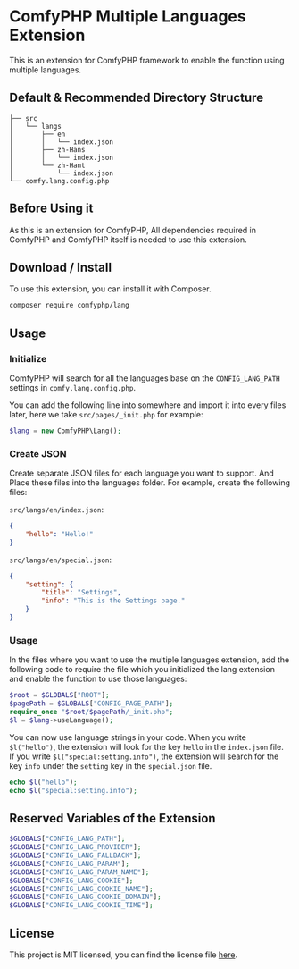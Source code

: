 # ComfyPHP Multiple Languages Extension

This is an extension for ComfyPHP framework to enable the function using multiple languages.

## Default & Recommended Directory Structure

```
├── src
│   └── langs
│       ├── en
│       │   └── index.json
│       ├── zh-Hans
│       │   └── index.json
│       └── zh-Hant
│           └── index.json
└── comfy.lang.config.php
```

## Before Using it

As this is an extension for ComfyPHP, All dependencies required in ComfyPHP and ComfyPHP itself is needed to use this extension.

## Download / Install

To use this extension, you can install it with Composer.

```bash
composer require comfyphp/lang
```

## Usage

### Initialize

ComfyPHP will search for all the languages base on the `CONFIG_LANG_PATH` settings in `comfy.lang.config.php`.

You can add the following line into somewhere and import it into every files later, here we take `src/pages/_init.php` for example:

```php
$lang = new ComfyPHP\Lang();
```

### Create JSON

Create separate JSON files for each language you want to support. And Place these files into the languages folder. For example, create the following files:

`src/langs/en/index.json`:

```json
{
    "hello": "Hello!"
}
```

`src/langs/en/special.json`:

```json
{
    "setting": {
        "title": "Settings",
        "info": "This is the Settings page."
    }
}
```

### Usage

In the files where you want to use the multiple languages extension, add the following code to require the file which you initialized the lang extension and enable the function to use those languages:

```php
$root = $GLOBALS["ROOT"];
$pagePath = $GLOBALS["CONFIG_PAGE_PATH"];
require_once "$root/$pagePath/_init.php";
$l = $lang->useLanguage();
```

You can now use language strings in your code. When you write `$l("hello")`, the extension will look for the key `hello` in the `index.json` file. If you write `$l("special:setting.info")`, the extension will search for the key `info` under the `setting` key in the `special.json` file.

```php
echo $l("hello");
echo $l("special:setting.info");
```

## Reserved Variables of the Extension

```php
$GLOBALS["CONFIG_LANG_PATH"];
$GLOBALS["CONFIG_LANG_PROVIDER"];
$GLOBALS["CONFIG_LANG_FALLBACK"];
$GLOBALS["CONFIG_LANG_PARAM"];
$GLOBALS["CONFIG_LANG_PARAM_NAME"];
$GLOBALS["CONFIG_LANG_COOKIE"];
$GLOBALS["CONFIG_LANG_COOKIE_NAME"];
$GLOBALS["CONFIG_LANG_COOKIE_DOMAIN"];
$GLOBALS["CONFIG_LANG_COOKIE_TIME"];
```

## License

This project is MIT licensed, you can find the license file [here](./LICENSE).
